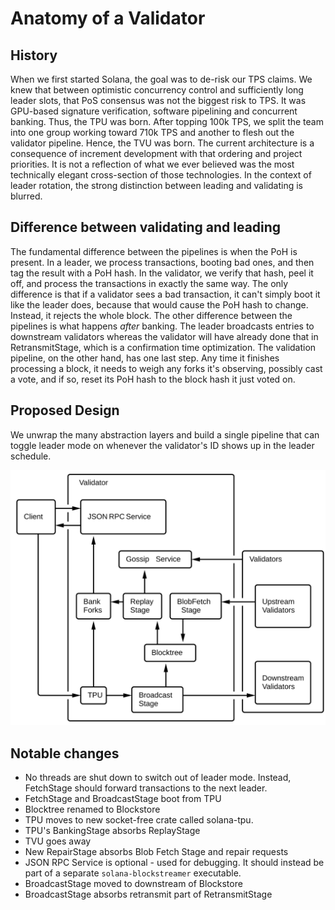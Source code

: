 # Anatomy of a Validator

## History

When we first started Solana, the goal was to de-risk our TPS claims. We
knew that between optimistic concurrency control and sufficiently long
leader slots, that PoS consensus was not the biggest risk to TPS. It
was GPU-based signature verification, software pipelining and concurrent
banking. Thus, the TPU was born. After topping 100k TPS, we split the team into
one group working toward 710k TPS and another to flesh out the validator
pipeline. Hence, the TVU was born. The current architecture is a consequence of
increment development with that ordering and project priorities. It is not a
reflection of what we ever believed was the most technically elegant
cross-section of those technologies. In the context of leader rotation, the
strong distinction between leading and validating is blurred.

## Difference between validating and leading

The fundamental difference between the pipelines is when the PoH is present. In
a leader, we process transactions, booting bad ones, and then tag the result
with a PoH hash. In the validator, we verify that hash, peel it off, and
process the transactions in exactly the same way. The only difference is that
if a validator sees a bad transaction, it can't simply boot it like the leader
does, because that would cause the PoH hash to change.  Instead, it rejects the
whole block. The other difference between the pipelines is what happens *after*
banking. The leader broadcasts entries to downstream validators whereas the
validator will have already done that in RetransmitStage, which is a
confirmation time optimization.  The validation pipeline, on the other hand,
has one last step. Any time it finishes processing a block, it needs to weigh
any forks it's observing, possibly cast a vote, and if so, reset its PoH hash
to the block hash it just voted on.

## Proposed Design

We unwrap the many abstraction layers and build a single pipeline that
can toggle leader mode on whenever the validator's ID shows up in the
leader schedule.

<img alt="Validator block diagram" src="img/validator.svg" class="center"/>

## Notable changes

* No threads are shut down to switch out of leader mode. Instead, FetchStage
  should forward transactions to the next leader.
* FetchStage and BroadcastStage boot from TPU
* Blocktree renamed to Blockstore
* TPU moves to new socket-free crate called solana-tpu.
* TPU's BankingStage absorbs ReplayStage
* TVU goes away
* New RepairStage absorbs Blob Fetch Stage and repair requests
* JSON RPC Service is optional - used for debugging. It should instead
be part of a separate `solana-blockstreamer` executable. 
* BroadcastStage moved to downstream of Blockstore
* BroadcastStage absorbs retransmit part of RetransmitStage

